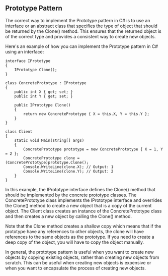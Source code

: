 ﻿## Prototype Pattern

The correct way to implement the Prototype pattern in C# is to use an interface or an abstract class that specifies the type of object that should be returned by the Clone() method. This ensures that the returned object is of the correct type and provides a consistent way to create new objects.

Here's an example of how you can implement the Prototype pattern in C# using an interface:

```
interface IPrototype
{
    IPrototype Clone();
}

class ConcretePrototype : IPrototype
{
    public int X { get; set; }
    public int Y { get; set; }

    public IPrototype Clone()
    {
        return new ConcretePrototype { X = this.X, Y = this.Y };
    }
}

class Client
{
    static void Main(string[] args)
    {
        ConcretePrototype prototype = new ConcretePrototype { X = 1, Y = 2 };
        ConcretePrototype clone = (ConcretePrototype)prototype.Clone();
        Console.WriteLine(clone.X); // Output: 1
        Console.WriteLine(clone.Y); // Output: 2
    }
}
```

In this example, the IPrototype interface defines the Clone() method that should be implemented by the concrete prototype classes. The ConcretePrototype class implements the IPrototype interface and overrides the Clone() method to create a new object that is a copy of the current object. The Client class creates an instance of the ConcretePrototype class and then creates a new object by calling the Clone() method.

Note that the Clone method creates a shallow copy which means that if the prototype have any references to other objects, the clone will have references to the same objects as the prototype. If you need to create a deep copy of the object, you will have to copy the object manually.

In general, the prototype pattern is useful when you want to create new objects by copying existing objects, rather than creating new objects from scratch. This can be useful when creating new objects is expensive or when you want to encapsulate the process of creating new objects.
